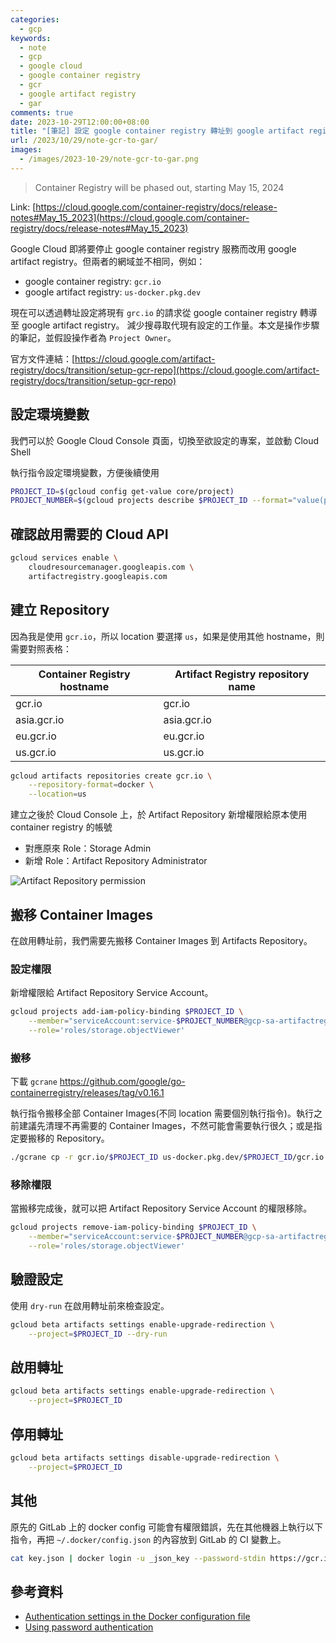 ```yaml
---
categories:
  - gcp
keywords:
  - note
  - gcp
  - google cloud
  - google container registry
  - gcr
  - google artifact registry
  - gar
comments: true
date: 2023-10-29T12:00:00+08:00
title: "[筆記] 設定 google container registry 轉址到 google artifact registry"
url: /2023/10/29/note-gcr-to-gar/
images:
  - /images/2023-10-29/note-gcr-to-gar.png
---
```


> Container Registry will be phased out, starting May 15, 2024

Link: [https://cloud.google.com/container-registry/docs/release-notes#May_15_2023](https://cloud.google.com/container-registry/docs/release-notes#May_15_2023)

Google Cloud 即將要停止 google container registry 服務而改用 google artifact registry。但兩者的網域並不相同，例如：
- google container registry: `gcr.io`
- google artifact registry: `us-docker.pkg.dev`

現在可以透過轉址設定將現有 `grc.io` 的請求從 google container registry 轉導至 google artifact registry。
減少搜尋取代現有設定的工作量。本文是操作步驟的筆記，並假設操作者為 `Project Owner`。

官方文件連結：[https://cloud.google.com/artifact-registry/docs/transition/setup-gcr-repo](https://cloud.google.com/artifact-registry/docs/transition/setup-gcr-repo)

## 設定環境變數

我們可以於 Google Cloud Console 頁面，切換至欲設定的專案，並啟動 Cloud Shell

執行指令設定環境變數，方便後續使用

```bash
PROJECT_ID=$(gcloud config get-value core/project)
PROJECT_NUMBER=$(gcloud projects describe $PROJECT_ID --format="value(projectNumber)")
```

## 確認啟用需要的 Cloud API

```bash
gcloud services enable \
    cloudresourcemanager.googleapis.com \
    artifactregistry.googleapis.com
```

## 建立 Repository

因為我是使用 `gcr.io`，所以 location 要選擇 `us`，如果是使用其他 hostname，則需要對照表格：

| Container Registry hostname	| Artifact Registry repository name |
| --- | --- |
| gcr.io | 	gcr.io |
| asia.gcr.io | 	asia.gcr.io |
| eu.gcr.io | 	eu.gcr.io |
| us.gcr.io | 	us.gcr.io |


```bash
gcloud artifacts repositories create gcr.io \
    --repository-format=docker \
    --location=us
```

建立之後於 Cloud Console 上，於 Artifact Repository 新增權限給原本使用 container registry 的帳號
- 對應原來 Role：Storage Admin
- 新增 Role：Artifact Repository Administrator

![Artifact Repository permission](/images/2023-10-29/20231029001.jpg)

## 搬移 Container Images

在啟用轉址前，我們需要先搬移 Container Images 到 Artifacts Repository。

### 設定權限

新增權限給 Artifact Repository Service Account。

```bash
gcloud projects add-iam-policy-binding $PROJECT_ID \
    --member="serviceAccount:service-$PROJECT_NUMBER@gcp-sa-artifactregistry.iam.gserviceaccount.com" \
    --role='roles/storage.objectViewer'
```

### 搬移

下載 `gcrane` https://github.com/google/go-containerregistry/releases/tag/v0.16.1


執行指令搬移全部 Container Images(不同 location 需要個別執行指令)。執行之前建議先清理不再需要的 Container Images，不然可能會需要執行很久；或是指定要搬移的 Repository。

```bash
./gcrane cp -r gcr.io/$PROJECT_ID us-docker.pkg.dev/$PROJECT_ID/gcr.io
```

### 移除權限

當搬移完成後，就可以把 Artifact Repository Service Account 的權限移除。

```bash
gcloud projects remove-iam-policy-binding $PROJECT_ID \
    --member="serviceAccount:service-$PROJECT_NUMBER@gcp-sa-artifactregistry.iam.gserviceaccount.com" \
    --role='roles/storage.objectViewer'
```

## 驗證設定

使用 `dry-run` 在啟用轉址前來檢查設定。

```bash
gcloud beta artifacts settings enable-upgrade-redirection \
    --project=$PROJECT_ID --dry-run
```

## 啟用轉址

```bash
gcloud beta artifacts settings enable-upgrade-redirection \
    --project=$PROJECT_ID
```

## 停用轉址

```bash
gcloud beta artifacts settings disable-upgrade-redirection \
    --project=$PROJECT_ID
```

## 其他

原先的 GitLab 上的 docker config 可能會有權限錯誤，先在其他機器上執行以下指令，再把 `~/.docker/config.json` 的內容放到 GitLab 的 CI 變數上。

```bash
cat key.json | docker login -u _json_key --password-stdin https://gcr.io
```

## 參考資料
- [Authentication settings in the Docker configuration file](https://cloud.google.com/container-registry/docs/advanced-authentication#docker-config)
- [Using password authentication](https://cloud.google.com/artifact-registry/docs/transition/changes-docker#password)
